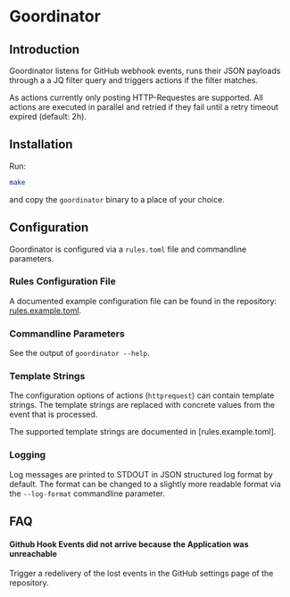 # Goordinator

## Introduction

Goordinator listens for GitHub webhook events, runs their JSON payloads through
a a JQ filter query and triggers actions if the filter matches.

As actions currently only posting HTTP-Requestes are supported.
All actions are executed in parallel and retried if they fail until a retry
timeout expired (default: 2h).

## Installation

Run:

```sh
make
```

and copy the `goordinator` binary to a place of your choice.


## Configuration

Goordinator is configured via a `rules.toml` file and commandline parameters.

### Rules Configuration File

A documented example configuration file can be found in the repository:
[rules.example.toml](rules.example.toml).

### Commandline Parameters

See the output of `goordinator --help`.

### Template Strings

The configuration options of actions (`httprequest`) can
contain template strings. The template strings are replaced with concrete values
from the event that is processed.

The supported template strings are documented in [rules.example.toml].

### Logging

Log messages are printed to STDOUT in JSON structured log format by default.
The format can be changed to a slightly more readable format via the
`--log-format` commandline parameter.

## FAQ

#### Github Hook Events did not arrive because the Application was unreachable

Trigger a redelivery of the lost events in the GitHub settings page of the
repository.

